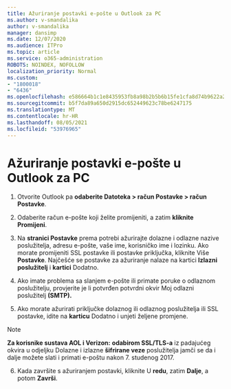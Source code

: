 ```yaml
---
title: Ažuriranje postavki e-pošte u Outlook za PC
ms.author: v-smandalika
author: v-smandalika
manager: dansimp
ms.date: 12/07/2020
ms.audience: ITPro
ms.topic: article
ms.service: o365-administration
ROBOTS: NOINDEX, NOFOLLOW
localization_priority: Normal
ms.custom:
- "1800018"
- "6436"
ms.openlocfilehash: e586664b1c1e8435953fb8a98b2b5b6b15fe1cfa8d74b9622a257cb1751fc799
ms.sourcegitcommit: b5f7da89a650d2915dc652449623c78be6247175
ms.translationtype: MT
ms.contentlocale: hr-HR
ms.lasthandoff: 08/05/2021
ms.locfileid: "53976965"
---
```

# <a name="how-to-update-email-settings-in-outlook-for-pc"></a>Ažuriranje postavki e-pošte u Outlook za PC

1. Otvorite Outlook pa **odaberite Datoteka > račun Postavke > račun Postavke**.

2. Odaberite račun e-pošte koji želite promijeniti, a zatim **kliknite Promijeni**. 

3. Na **stranici Postavke** prema potrebi ažurirajte dolazne i odlazne nazive poslužitelja, adresu e-pošte, vaše ime, korisničko ime i lozinku. Ako morate promijeniti SSL postavke ili postavke priključka, kliknite Više **Postavke**. Najčešće se postavke za ažuriranje nalaze na kartici **Izlazni poslužitelj** i **kartici** Dodatno.

4. Ako imate problema sa slanjem e-pošte ili primate poruke o odlaznom poslužitelju, provjerite je li potvrđen potvrdni okvir Moj odlazni poslužitelj **(SMTP).**

5. Ako morate ažurirati priključke dolaznog ili odlaznog poslužitelja ili SSL postavke, idite na **karticu** Dodatno i unjeti željene promjene.

> [!NOTE]
> **Za korisnike sustava AOL i Verizon:** **odabirom SSL/TLS-a** iz padajućeg okvira u odjeljku Dolazne i izlazne **šifrirane veze** poslužitelja jamči se da i dalje možete slati i primati e-poštu nakon 7. studenog 2017.

6. Kada završite s ažuriranjem postavki, kliknite U **redu**, zatim **Dalje**, a potom **Završi**.


